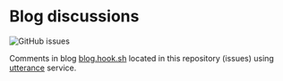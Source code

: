 # Blog discussions

![GitHub issues](https://img.shields.io/github/issues-raw/tarampampam/blog-discussions.svg)

Comments in blog [blog.hook.sh](http://blog.hook.sh/) located in this repository (issues) using [utterance](https://github.com/utterance) service.
